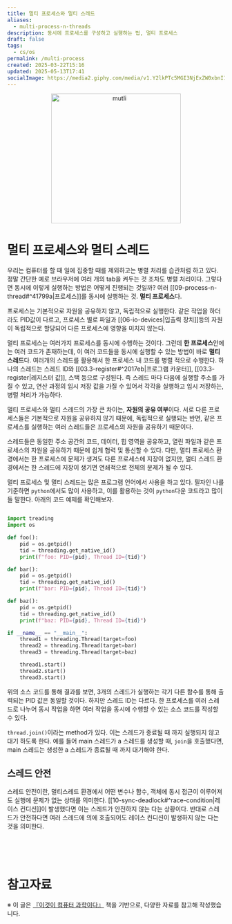 ```yaml
---
title: 멀티 프로세스와 멀티 스레드
aliases:
  - multi-process-n-threads
description: 동시에 프로세스를 구성하고 실행하는 법, 멀티 프로세스
draft: false
tags:
  - cs/os
permalink: /multi-process
created: 2025-03-22T15:16
updated: 2025-05-13T17:41
socialImage: https://media2.giphy.com/media/v1.Y2lkPTc5MGI3NjExZW0xbnI1dmVqc3FvbDB4cjg5cm83eXE2M3JkeGpoMjAwYWRmd2Z4dCZlcD12MV9pbnRlcm5hbF9naWZfYnlfaWQmY3Q9Zw/NV4cSrRYXXwfUcYnua/giphy.gif
---
```

<p align="center">
  <img src="https://media2.giphy.com/media/v1.Y2lkPTc5MGI3NjExZW0xbnI1dmVqc3FvbDB4cjg5cm83eXE2M3JkeGpoMjAwYWRmd2Z4dCZlcD12MV9pbnRlcm5hbF9naWZfYnlfaWQmY3Q9Zw/NV4cSrRYXXwfUcYnua/giphy.gif" alt="mutli" width="300">
</p>

# 멀티 프로세스와 멀티 스레드

우리는 컴퓨터를 할 때 일에 집중할 때를 제외하고는 병렬 처리를 습관처럼 하고 있다. 정말 간단한 예로 브라우저에 여러 개의 tab을 켜두는 것 조차도 병렬 처리이다. 그렇다면 동시에 이렇게 실행하는 방법은 어떻게 진행되는 것일까? 여러 [[09-process-n-thread#^41799a|프로세스]]를 동시에 실행하는 것. **멀티 프로세스**다.

프로세스는 기본적으로 자원을 공유하지 않고, 독립적으로 실행한다. 같은 작업을 하더라도 PID값이 다르고, 프로세스 별로 파일과 [[06-io-devices|입출력 장치]]등의 자원이 독립적으로 할당되어 다른 프로세스에 영향을 미치지 않는다.

멀티 프로세스는 여러가지 프로세스를 동시에 수행하는 것이다. 그런데 **한 프로세스**안에는 여러 코드가 존재하는데, 이 여러 코드들을 동시에 실행할 수 있는 방법이 바로 **멀티 스레드**다. 여러개의 스레드를 활용해서 한 프로세스 내 코드를 병렬 적으로 수행한다. 하나의 스레드는 스레드 ID와 [[03.3-register#^2017eb|프로그램 카운터]], [[03.3-register|레지스터 값]], 스택 등으로 구성된다. 즉 스레드 마다 다음에 실행할 주소를 가질 수 있고, 연산 과정의 임시 저장 값을 가질 수 있어서 각각을 실행하고 임시 저장하는, 병렬 처리가 가능하다.

멀티 프로세스와 멀티 스레드의 가장 큰 차이는, **자원의 공유 여부**이다. 서로 다른 프로세스들은 기본적으로 자원을 공유하지 않기 때문에, 독립적으로 실행되는 반면, 같은 프로세스를 실행하는 여러 스레드들은 프로세스의 자원을 공유하기 때문이다.

스레드들은 동일한 주소 공간의 코드, 데이터, 힙 영역을 공유하고, 열린 파일과 같은 프로세스의 자원을 공유하기 때문에 쉽게 협력 및 통신할 수 있다. 다만, 멀티 프로세스 환경에서는 한 프로세스에 문제가 생겨도 다른 프로세스에 지장이 없지만, 멀티 스레드 환경에서는 한 스레드에 지장이 생기면 연쇄적으로 전체의 문제가 될 수 있다.

멀티 프로세스 및 멀티 스레드는 많은 프로그램 언어에서 사용을 하고 있다. 필자인 나를 기준하면 `python`에서도 많이 사용하고, 이를 활용하는 것이 `python`다운 코드라고 많이 들 말한다. 아래의 코드 예제를 확인해보자.

```python

import treading
import os

def foo():
	pid = os.getpid()
	tid = threading.get_native_id()
	print(f"foo: PID={pid}, Thread ID={tid}")

def bar():
	pid = os.getpid()
	tid = threading.get_native_id()
	print(f"bar: PID={pid}, Thread ID={tid}")

def baz():
	pid = os.getpid()
	tid = threading.get_native_id()
	print(f"baz: PID={pid}, Thread ID={tid}")

if __name__ == "__main__":
	thread1 = threading.Thread(target=foo)
	thread2 = threading.Thread(target=bar)
	thread3 = threading.Thread(target=baz)

	thread1.start()
	thread2.start()
	thread3.start()
```

위의 소스 코드를 통해 결과를 보면, 3개의 스레드가 실행하는 각기 다른 함수를 통해 출력되는 PID 값은 동일할 것이다. 하지만 스레드 ID는 다르다. 한 프로세스를 여러 스레드로 나누어 동시 작업을 하면 여러 작업을 동시에 수행할 수 있는 소스 코드를 작성할 수 있다.

`thread.join()`이라는 method가 있다. 이는 스레드가 종료될 때 까지 실행되지 않고 대기 하도록 한다. 예를 들어 main 스레드가 a 스레드를 생성할 때, `join`을 호출했다면, main 스레드는 생성한 a 스레드가 종료될 때 까지 대기해야 한다.

## 스레드 안전

스레드 안전이란, 멀티스레드 환경에서 어떤 변수나 함수, 객체에 동시 접근이 이루어져도 실행에 문제가 없는 상태를 의미한다. [[10-sync-deadlock#^race-condition|레이스 컨디션]]이 발생했다면 이는 스레드가 안전하지 않는 다는 상황이다. 반대로 스레드가 안전하다면 여러 스레드에 의에 호출되어도 레이스 컨디션이 발생하지 않는 다는 것을 의미한다.

</br></br></br>
# 참고자료
※ 이 글은 [『이것이 컴퓨터 과학이다』](https://product.kyobobook.co.kr/detail/S000214014967) 책을 기반으로, 다양한 자료를 참고해 작성했습니다.